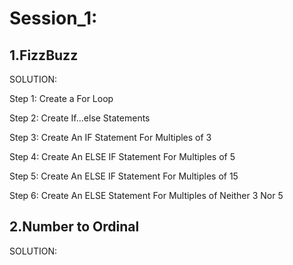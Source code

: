 # Session_1:

## 1.FizzBuzz

SOLUTION:

Step 1: Create a For Loop

Step 2: Create If...else Statements

Step 3: Create An IF Statement For Multiples of 3

Step 4: Create An ELSE IF Statement For Multiples of 5

Step 5: Create An ELSE IF Statement For Multiples of 15

Step 6: Create An ELSE Statement For Multiples of Neither 3 Nor 5

## 2.Number to Ordinal

SOLUTION:
